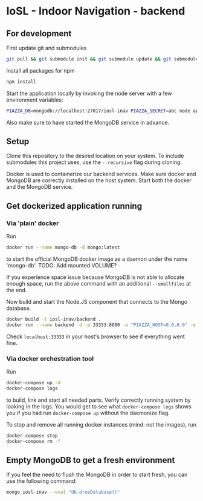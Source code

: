 # IoSL - Indoor Navigation - backend

## For development

First update git and submodules
```bash
git pull && git submodule init && git submodule update && git submodule status
```

Install all packages for npm
```bash
npm install
```

Start the application locally by invoking the node server with a few environment variables:
```bash
PIAZZA_DB=mongodb://localhost:27017/iosl-inav PIAZZA_SECRET=abc node app.js
```

Also make sure to have started the MongoDB service in advance.

## Setup

Clone this repository to the desired location on your system. To include submodules this project uses, use the `--recursive` flag during cloning.

Docker is used to containerize our backend services. Make sure docker and MongoDB are correctly installed on the host system. Start both the docker and the MongoDB service.

## Get dockerized application running

### Via 'plain' docker

Run
```bash
docker run --name mongo-db -d mongo:latest
```
to start the official MongoDB docker image as a daemon under the name 'mongo-db'.
TODO: Add mounted VOLUME?

If you experience space issue because MongoDB is not able to allocate enough space, run the above command with an additional `--smallfiles` at the end.

Now build and start the Node.JS component that connects to the Mongo database.
```bash
docker build -t iosl-inav/backend .
docker run --name backend -d -p 33333:8080 -e "PIAZZA_HOST=0.0.0.0" -e "PIAZZA_SECRET=abc" --link mongo-db:mongo-db iosl-inav/backend:latest
```

Check `localhost:33333` in your host's browser to see if everything went fine.

### Via docker orchestration tool

Run
```bash
docker-compose up -d
docker-compose logs
```
to build, link and start all needed parts. Verify correctly running system by looking in the logs. You would get to see what `docker-compose logs` shows you if you had run `docker-compose up` without the daemonize flag.

To stop and remove all running docker instances (mind: not the images), run
```bash
docker-compose stop
docker-compose rm -f
```

## Empty MongoDB to get a fresh environment

If you feel the need to flush the MongoDB in order to start fresh, you can use the following command:

```bash
mongo iosl-inav --eval "db.dropDatabase()"
```